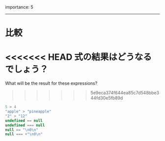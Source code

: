 importance: 5

---

# 比較

<<<<<<< HEAD
式の結果はどうなるでしょう？
=======
What will be the result for these expressions?
>>>>>>> 5e9eca374f644ea85c7d548bbe344fd30e5fb89d

```js no-beautify
5 > 4
"apple" > "pineapple"
"2" > "12"
undefined == null
undefined === null
null == "\n0\n"
null === +"\n0\n"
```
